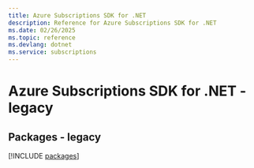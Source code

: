 ```yaml
---
title: Azure Subscriptions SDK for .NET
description: Reference for Azure Subscriptions SDK for .NET
ms.date: 02/26/2025
ms.topic: reference
ms.devlang: dotnet
ms.service: subscriptions
---
```

# Azure Subscriptions SDK for .NET - legacy
## Packages - legacy
[!INCLUDE [packages](subscriptions-index.md)]